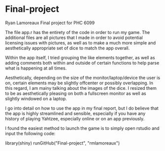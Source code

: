# Final-project
Ryan Lamoreaux
Final project for PHC 6099

The file app.r has the entirety of the code in order to run my game. The additional files are all pictures that I made in order to avoid potential licensing issues with pictures, as well as to make a much more simple and aesthetically appropriate set of dice to match the app overall. 

Within the app itself, I tried grouping the like elements together, as well as adding comments both within and outside of certain functions to help parse what is happening at all times. 

Aesthetically, depending on the size of the monitor/laptop/device the user is on, certain elements may be slightly offcenter or possibly overlapping. In this regard, I am mainy talking about the images of the dice. I resized them to be as aesthetically pleasing on both a fullscreen monitor as well as slightly windowed on a laptop.

I go into detail on how to use the app in my final report, but I do believe that the app is highly streamlined and sensible, especially if you have any history of playing Yahtzee, especially online or on an app previously. 

I found the easiest method to launch the game is to simply open rstudio and input the following code:

library(shiny)
runGitHub("Final-project", "rmlamoreaux")

